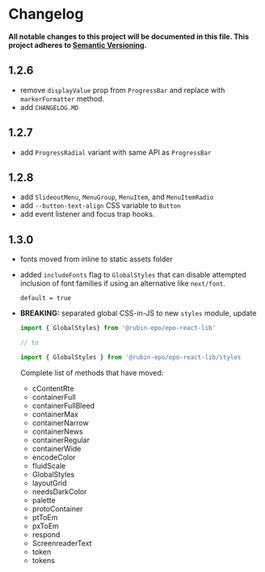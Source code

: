 # Changelog

**All notable changes to this project will be documented in this file. This project adheres to [Semantic Versioning](https://semver.org).**

## 1.2.6

- remove `displayValue` prop from `ProgressBar` and replace with `markerFormatter` method.
- add `CHANGELOG.MD`

## 1.2.7

- add `ProgressRadial` variant with same API as `ProgressBar`

## 1.2.8

- add `SlideoutMenu`, `MenuGroup`, `MenuItem`, and `MenuItemRadio`
- add `--button-text-align` CSS variable to `Button`
- add event listener and focus trap hooks.

## 1.3.0

- fonts moved from inline to static assets folder
- added `includeFonts` flag to `GlobalStyles` that can disable attempted inclusion of font families if using an alternative like `next/font`.

  `default = true`

- **BREAKING:** separated global CSS-in-JS to new `styles` module, update

  ```javascript
  import { GlobalStyles} from '@rubin-epo/epo-react-lib'

  // to

  import { GlobalStyles } from '@rubin-epo/epo-react-lib/styles
  ```

  Complete list of methods that have moved:

  - cContentRte
  - containerFull
  - containerFullBleed
  - containerMax
  - containerNarrow
  - containerNews
  - containerRegular
  - containerWide
  - encodeColor
  - fluidScale
  - GlobalStyles
  - layoutGrid
  - needsDarkColor
  - palette
  - protoContainer
  - ptToEm
  - pxToEm
  - respond
  - ScreenreaderText
  - token
  - tokens
